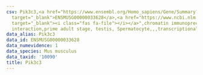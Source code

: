```yaml
---
csv: Pik3c3,<a href="https://www.ensembl.org/Homo_sapiens/Gene/Summary?db=core;g=ENSMUSG00000033628"
  target="_blank">ENSMUSG00000033628</a>,<a href="https://www.ncbi.nlm.nih.gov/pubmed/25450459"
  target="_blank"><i class="fas fa-file"></i></a>",chromatin immunoprecipitation assay,direct
  interaction,prime adult stage, testis, Spermatocyte,,,transcriptional regulation,
data_alias: Pik3c3
data_id: ENSMUSG00000033628
data_numevidence: 1
data_species: Mus musculus
data_taxid: '10090'
title: Pik3c3
---
```

